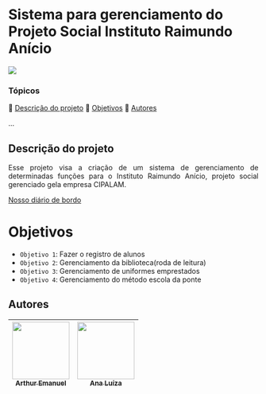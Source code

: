 <h1>Sistema para gerenciamento do Projeto Social Instituto Raimundo Anício</h1> 

<img loading="lazy" src="https://img.shields.io/badge/Status-Em_Desenvolvimento-gren--"/>

### Tópicos 

:small_blue_diamond: [Descrição do projeto](#descrição-do-projeto)
:small_blue_diamond: [Objetivos](#objetivos)
:small_blue_diamond: [Autores](#autores)

... 

## Descrição do projeto 

<p align="justify">
  Esse projeto visa a criação de um sistema de gerenciamento de determinadas funções para o Instituto Raimundo Anício, projeto social gerenciado gela empresa CIPALAM.
</p>

[Nosso diário de bordo](https://docs.google.com/document/d/1O_9YP4MXyyApjfNgafMVZj3pOgQmG42KksJX9XE6mps/edit?usp=sharing)

#  Objetivos

- `Objetivo 1`: Fazer o registro  de alunos
- `Objetivo 2`: Gerenciamento da biblioteca(roda de leitura)
- `Objetivo 3`: Gerenciamento de uniformes emprestados
- `Objetivo 4`: Gerenciamento do método escola da ponte

## Autores

| [<img loading="lazy" src="https://avatars.githubusercontent.com/u/161357772?v=4" width=115><br><sub>Arthur Emanuel</sub>](https://github.com/ArthurEmanuel148) | [<img loading="lazy" src="https://avatars.githubusercontent.com/u/141276601?v=4" width=115><br><sub>Ana Luíza</sub>](https://github.com/Lubina01) |
| :---: | :---: | 
